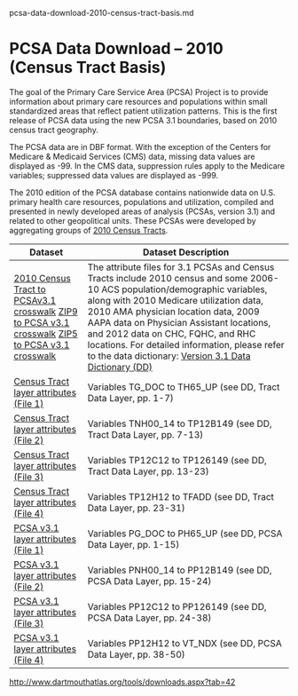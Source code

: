 pcsa-data-download-2010-census-tract-basis.md

<h1>PCSA Data Download – 2010 (Census Tract Basis)</h1>
<p>The goal of the Primary Care Service Area (PCSA) Project is to provide information about primary care resources and populations within small standardized areas that reflect patient utilization patterns. This is the first release of PCSA data using the new PCSA 3.1 boundaries, based on 2010 census tract geography.</p>
<p>The PCSA data are in DBF format. With the exception of the Centers for Medicare &amp; Medicaid Services (CMS) data, missing data values are displayed as -99. In the CMS data, suppression rules apply to the Medicare variables; suppressed data values are displayed as -999.</p>
<p>The 2010 edition of the PCSA database contains nationwide data on U.S. primary health care resources, populations and utilization, compiled and presented in newly developed areas of analysis (PCSAs, version 3.1) and related to other geopolitical units. These PCSAs were developed by aggregating groups of <a href="http://www.census.gov/geo/reference/gtc/gtc_tr_ct.html" target="_blank">2010 Census Tracts</a>.</p>
<table>
  <thead><tr><th>Dataset</th><th>Dataset Description</th></tr></thead>
  <tbody>
        <tr><td><a href="http://www.dartmouthatlas.org/downloads/pcsa/ct_pcsav31.dbf" title="2010 Census Tract to PCSAv3.1 Crosswalk">2010 Census Tract to PCSAv3.1 crosswalk</a>
<a href="http://www.dartmouthatlas.org/downloads/pcsa/zip9_pcsav31.dbf" title="ZIP9 to PCSA v3.1 crosswalk">ZIP9 to PCSA v3.1 crosswalk</a>
<a href="http://www.dartmouthatlas.org/downloads/pcsa/zip5_pcsav31.dbf" title="ZIP5 to PCSA v3.1 crosswalk">ZIP5 to PCSA v3.1 crosswalk</a></td><td>The attribute files for 3.1 PCSAs and Census Tracts include 2010 census and some 2006-10 ACS population/demographic variables, along with 2010 Medicare utilization data, 2010 AMA physician location data, 2009 AAPA data on Physician Assistant locations, and 2012 data on CHC, FQHC, and RHC locations.
For detailed information, please refer to the data dictionary: <a href="http://www.dartmouthatlas.org/downloads/pcsa/Data_Dictionary_PCSAv3.1_Sept2013.pdf" title="Version 3.1 Data Dictionary (DD) in PDF" class="pdf">Version 3.1 Data Dictionary (DD)</a></td></tr>
        <tr><td><a href="http://www.dartmouthatlas.org/downloads/pcsa/t_103113_1.dbf" title="Census Tract layer attributes (File 1)">Census Tract layer attributes (File 1)</a></td><td>Variables TG_DOC to TH65_UP (see DD, Tract Data Layer, pp. 1-7)</td></tr>
        <tr><td><a href="http://www.dartmouthatlas.org/downloads/pcsa/t_103113_2.dbf" title="Census Tract layer attributes (File 2)">Census Tract layer attributes (File 2)</a></td><td>Variables TNH00_14 to TP12B149 (see DD, Tract Data Layer, pp. 7-13)</td></tr>
        <tr><td><a href="http://www.dartmouthatlas.org/downloads/pcsa/t_103113_3.dbf" title="Census Tract layer attributes (File 3)">Census Tract layer attributes (File 3)</a></td><td>Variables TP12C12 to TP126149 (see DD, Tract Data Layer, pp. 13-23)</td></tr>
        <tr><td><a href="http://www.dartmouthatlas.org/downloads/pcsa/t_103113_4.dbf" title="Census Tract layer attributes (File 4)">Census Tract layer attributes (File 4)</a></td><td>Variables TP12H12 to TFADD (see DD, Tract Data Layer, pp. 23-31)</td></tr>
        <tr><td><a href="http://www.dartmouthatlas.org/downloads/pcsa/p_103113_1.dbf" title="PCSA v3.1 layer attributes (File 1)">PCSA v3.1 layer attributes (File 1)</a></td><td>Variables PG_DOC to PH65_UP (see DD, PCSA Data Layer, pp. 1-15)</td></tr>
        <tr><td><a href="http://www.dartmouthatlas.org/downloads/pcsa/p_103113_2.dbf" title="PCSA v3.1 layer attributes (File 2)">PCSA v3.1 layer attributes (File 2)</a></td><td>Variables PNH00_14 to PP12B149 (see DD, PCSA Data Layer, pp. 15-24)</td></tr>
        <tr><td><a href="http://www.dartmouthatlas.org/downloads/pcsa/p_103113_3.dbf" title="PCSA v3.1 layer attributes (File 3)">PCSA v3.1 layer attributes (File 3)</a></td><td>Variables PP12C12 to PP126149 (see DD, PCSA Data Layer, pp. 24-38)</td></tr>
        <tr><td><a href="http://www.dartmouthatlas.org/downloads/pcsa/p_103113_4.dbf" title="PCSA v3.1 layer attributes (File 4)">PCSA v3.1 layer attributes (File 4)</a></td><td>Variables PP12H12 to VT_NDX (see DD, PCSA Data Layer, pp. 38-50)</td></tr>
    </tbody>
</table>



http://www.dartmouthatlas.org/tools/downloads.aspx?tab=42

